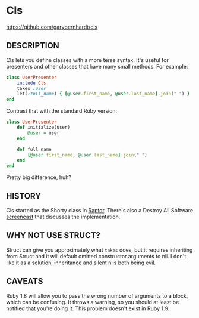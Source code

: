 # Cls

https://github.com/garybernhardt/cls

## DESCRIPTION

Cls lets you define classes with a more terse syntax. It's useful for presenters and other classes that have many small methods. For example:

```ruby
class UserPresenter
    include Cls
    takes :user
    let(:full_name) { [@user.first_name, @user.last_name].join(" ") }
end
```

Contrast that with the standard Ruby version:

```ruby
class UserPresenter
    def initialize(user)
        @user = user
    end

    def full_name
        [@user.first_name, @user.last_name].join(" ")
    end
end
```

Pretty big difference, huh?

## HISTORY

Cls started as the Shorty class in [Raptor](https://github.com/garybernhardt/raptor). There's also a Destroy All Software [screencast](https://www.destroyallsoftware.com/screencasts/catalog/shorter-class-syntax) that discusses the implementation.

## WHY NOT USE STRUCT?

Struct can give you approximately what `takes` does, but it requires inheriting from Struct and it will default omitted constructor arguments to nil. I don't like it as a solution, inheritance and silent nils both being evil.

## CAVEATS

Ruby 1.8 will allow you to pass the wrong number of arguments to a block, which can be confusing. It throws a warning, so you should at least be notified that you're doing it. This problem doesn't exist in Ruby 1.9.

